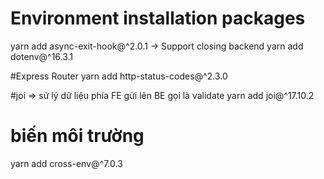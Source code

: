 # Environment installation packages
yarn add async-exit-hook@^2.0.1 -> Support closing backend
yarn add dotenv@^16.3.1

#Express Router
yarn add http-status-codes@^2.3.0

#joi => sử lý dữ liệu phía FE gửi lên BE gọi là validate
yarn add joi@^17.10.2

# biến môi trường
yarn add cross-env@^7.0.3